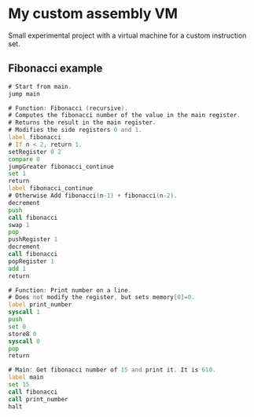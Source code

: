 # My custom assembly VM

Small experimental project with a virtual machine for a custom instruction set.

## Fibonacci example

```asm
# Start from main.
jump main

# Function: Fibonacci (recursive).
# Computes the fibonacci number of the value in the main register.
# Returns the result in the main register.
# Modifies the side registers 0 and 1.
label fibonacci
# If n < 2, return 1.
setRegister 0 2
compare 0
jumpGreater fibonacci_continue
set 1
return
label fibonacci_continue
# Otherwise Add fibonacci(n-1) + fibonacci(n-2).
decrement
push
call fibonacci
swap 1
pop
pushRegister 1
decrement
call fibonacci
popRegister 1
add 1
return

# Function: Print number on a line.
# Does not modify the register, but sets memory[0]=0.
label print_number
syscall 1
push
set 0
store8 0
syscall 0
pop
return

# Main: Get fibonacci number of 15 and print it. It is 610.
label main
set 15
call fibonacci
call print_number
halt
```
